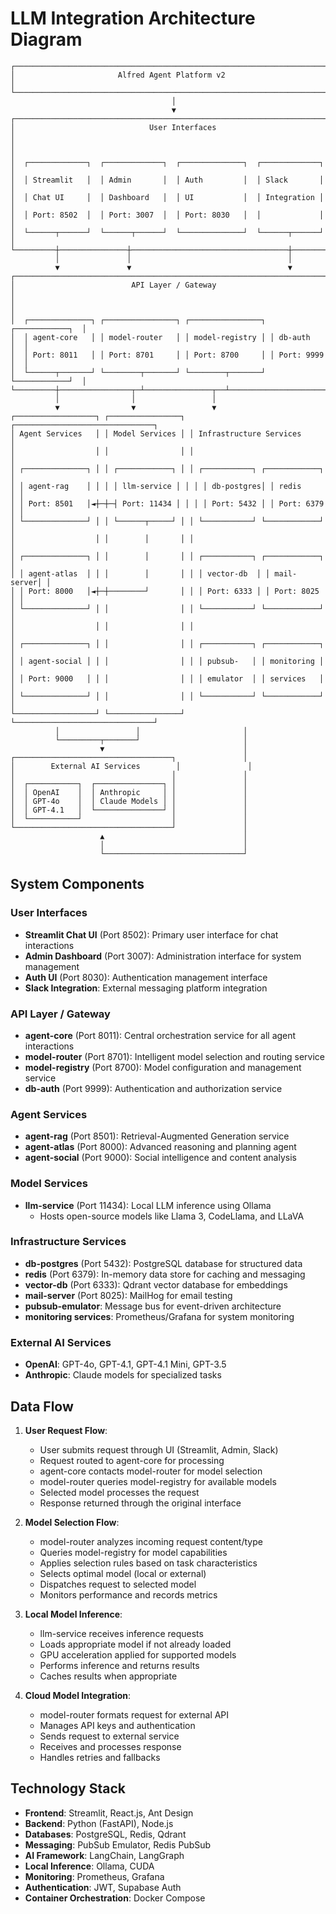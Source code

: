 # LLM Integration Architecture Diagram

```
┌───────────────────────────────────────────────────────────────────────┐
│                       Alfred Agent Platform v2                         │
└───────────────────────────────────────────────────────────────────────┘
                                    │
                                    ▼
┌───────────────────────────────────────────────────────────────────────┐
│                              User Interfaces                           │
│                                                                       │
│  ┌─────────────┐  ┌─────────────┐  ┌──────────────┐  ┌─────────────┐  │
│  │ Streamlit   │  │ Admin       │  │ Auth         │  │ Slack       │  │
│  │ Chat UI     │  │ Dashboard   │  │ UI           │  │ Integration │  │
│  │ Port: 8502  │  │ Port: 3007  │  │ Port: 8030   │  │             │  │
│  └──────┬──────┘  └──────┬──────┘  └──────────────┘  └──────┬──────┘  │
└─────────┼───────────────┼───────────────────────────────────┼─────────┘
          │               │                                   │
          ▼               ▼                                   ▼
┌─────────────────────────────────────────────────────────────────────────┐
│                          API Layer / Gateway                             │
│                                                                         │
│  ┌──────────────┐ ┌────────────────┐ ┌────────────────┐ ┌────────────┐  │
│  │ agent-core   │ │ model-router   │ │ model-registry │ │ db-auth    │  │
│  │ Port: 8011   │ │ Port: 8701     │ │ Port: 8700     │ │ Port: 9999 │  │
│  └──────┬───────┘ └────────┬───────┘ └────────┬───────┘ └────────────┘  │
└─────────┼────────────────┬─┴───────────────┬──┴─────────────────────────┘
          │                │                 │
          ▼                ▼                 ▼
┌──────────────────┐ ┌────────────────┐ ┌───────────────────────────────┐
│ Agent Services   │ │ Model Services │ │ Infrastructure Services        │
│                  │ │                │ │                               │
│ ┌──────────────┐ │ │ ┌────────────┐ │ │ ┌───────────┐ ┌────────────┐ │
│ │ agent-rag    │ │ │ │ llm-service │ │ │ │ db-postgres│ │ redis      │ │
│ │ Port: 8501   │◄┼─┼─┤ Port: 11434 │ │ │ │ Port: 5432 │ │ Port: 6379 │ │
│ └──────────────┘ │ │ └──────┬─────┘ │ │ └───────────┘ └────────────┘ │
│                  │ │        │       │ │                               │
│ ┌──────────────┐ │ │        │       │ │ ┌───────────┐ ┌────────────┐ │
│ │ agent-atlas  │ │ │        │       │ │ │ vector-db  │ │ mail-server│ │
│ │ Port: 8000   │◄┼─┼────────┘       │ │ │ Port: 6333 │ │ Port: 8025 │ │
│ └──────────────┘ │ │                │ │ └───────────┘ └────────────┘ │
│                  │ │                │ │                               │
│ ┌──────────────┐ │ │                │ │ ┌───────────┐ ┌────────────┐ │
│ │ agent-social │ │ │                │ │ │ pubsub-   │ │ monitoring │ │
│ │ Port: 9000   │ │ │                │ │ │ emulator  │ │ services   │ │
│ └──────────────┘ │ │                │ │ └───────────┘ └────────────┘ │
└──────────────────┘ └────────────────┘ └───────────────────────────────┘
          │                 │                       │
          └─────────┬───────┘                       │
                    ▼                               │
┌───────────────────────────────────┐               │
│        External AI Services        │               │
│                                   │               │
│  ┌───────────┐  ┌───────────────┐ │               │
│  │ OpenAI    │  │ Anthropic     │ │               │
│  │ GPT-4o    │  │ Claude Models │ │               │
│  │ GPT-4.1   │  └───────────────┘ │               │
│  └───────────┘                    │               │
└───────────────────────────────────┘               │
                    ▲                               │
                    │                               │
                    └───────────────────────────────┘
```

## System Components

### User Interfaces
- **Streamlit Chat UI** (Port 8502): Primary user interface for chat interactions
- **Admin Dashboard** (Port 3007): Administration interface for system management
- **Auth UI** (Port 8030): Authentication management interface
- **Slack Integration**: External messaging platform integration

### API Layer / Gateway
- **agent-core** (Port 8011): Central orchestration service for all agent interactions
- **model-router** (Port 8701): Intelligent model selection and routing service
- **model-registry** (Port 8700): Model configuration and management service
- **db-auth** (Port 9999): Authentication and authorization service

### Agent Services
- **agent-rag** (Port 8501): Retrieval-Augmented Generation service
- **agent-atlas** (Port 8000): Advanced reasoning and planning agent
- **agent-social** (Port 9000): Social intelligence and content analysis

### Model Services
- **llm-service** (Port 11434): Local LLM inference using Ollama
  - Hosts open-source models like Llama 3, CodeLlama, and LLaVA

### Infrastructure Services
- **db-postgres** (Port 5432): PostgreSQL database for structured data
- **redis** (Port 6379): In-memory data store for caching and messaging
- **vector-db** (Port 6333): Qdrant vector database for embeddings
- **mail-server** (Port 8025): MailHog for email testing
- **pubsub-emulator**: Message bus for event-driven architecture
- **monitoring services**: Prometheus/Grafana for system monitoring

### External AI Services
- **OpenAI**: GPT-4o, GPT-4.1, GPT-4.1 Mini, GPT-3.5
- **Anthropic**: Claude models for specialized tasks

## Data Flow

1. **User Request Flow**:
   - User submits request through UI (Streamlit, Admin, Slack)
   - Request routed to agent-core for processing
   - agent-core contacts model-router for model selection
   - model-router queries model-registry for available models
   - Selected model processes the request
   - Response returned through the original interface

2. **Model Selection Flow**:
   - model-router analyzes incoming request content/type
   - Queries model-registry for model capabilities
   - Applies selection rules based on task characteristics
   - Selects optimal model (local or external)
   - Dispatches request to selected model
   - Monitors performance and records metrics

3. **Local Model Inference**:
   - llm-service receives inference requests
   - Loads appropriate model if not already loaded
   - GPU acceleration applied for supported models
   - Performs inference and returns results
   - Caches results when appropriate

4. **Cloud Model Integration**:
   - model-router formats request for external API
   - Manages API keys and authentication
   - Sends request to external service
   - Receives and processes response
   - Handles retries and fallbacks

## Technology Stack

- **Frontend**: Streamlit, React.js, Ant Design
- **Backend**: Python (FastAPI), Node.js
- **Databases**: PostgreSQL, Redis, Qdrant
- **Messaging**: PubSub Emulator, Redis PubSub
- **AI Framework**: LangChain, LangGraph
- **Local Inference**: Ollama, CUDA
- **Monitoring**: Prometheus, Grafana
- **Authentication**: JWT, Supabase Auth
- **Container Orchestration**: Docker Compose